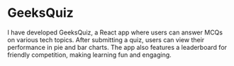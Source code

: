 # GeeksQuiz
I have developed GeeksQuiz, a React app where users can answer MCQs on various tech topics. After submitting a quiz, users can view their performance in pie and bar charts. The app also features a leaderboard for friendly competition, making learning fun and engaging.
